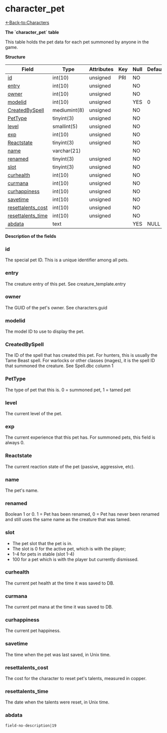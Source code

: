 # character\_pet

[<-Back-to:Characters](database-characters.md)

**The \`character\_pet\` table**

This table holds the pet data for each pet summoned by anyone in the game.

**Structure**

| Field                   | Type         | Attributes | Key | Null | Default | Extra | Comment |
|-------------------------|--------------|------------|-----|------|---------|-------|---------|
| [id][1]                 | int(10)      | unsigned   | PRI | NO   |         |       |         |
| [entry][2]              | int(10)      | unsigned   |     | NO   |         |       |         |
| [owner][3]              | int(10)      | unsigned   |     | NO   |         |       |         |
| [modelid][4]            | int(10)      | unsigned   |     | YES  | 0       |       |         |
| [CreatedBySpell][5]     | mediumint(8) | unsigned   |     | NO   |         |       |         |
| [PetType][6]            | tinyint(3)   | unsigned   |     | NO   |         |       |         |
| [level][7]              | smallint(5)  | unsigned   |     | NO   |         |       |         |
| [exp][8]                | int(10)      | unsigned   |     | NO   |         |       |         |
| [Reactstate][9]         | tinyint(3)   | unsigned   |     | NO   |         |       |         |
| [name][10]              | varchar(21)  |            |     | NO   |         |       |         |
| [renamed][11]           | tinyint(3)   | unsigned   |     | NO   |         |       |         |
| [slot][12]              | tinyint(3)   | unsigned   |     | NO   |         |       |         |
| [curhealth][13]         | int(10)      | unsigned   |     | NO   |         |       |         |
| [curmana][14]           | int(10)      | unsigned   |     | NO   |         |       |         |
| [curhappiness][15]      | int(10)      | unsigned   |     | NO   |         |       |         |
| [savetime][16]          | int(10)      | unsigned   |     | NO   |         |       |         |
| [resettalents_cost][17] | int(10)      | unsigned   |     | NO   |         |       |         |
| [resettalents_time][18] | int(10)      | unsigned   |     | NO   |         |       |         |
| [abdata][19]            | text         |            |     | YES  | NULL    |       |         |

[1]: #id
[2]: #entry
[3]: #owner
[4]: #modelid
[5]: #createdbyspell
[6]: #pettype
[7]: #level
[8]: #exp
[9]: #reactstate
[10]: #name
[11]: #renamed
[12]: #slot
[13]: #curhealth
[14]: #curmana
[15]: #curhappiness
[16]: #savetime
[17]: #resettalents_cost
[18]: #resettalents_time
[19]: #abdata

**Description of the fields**

### id

The special pet ID. This is a unique identifier among all pets.

### entry

The creature entry of this pet. See creature\_template.entry

### owner

The GUID of the pet's owner. See characters.guid

### modelid

The model ID to use to display the pet.

### CreatedBySpell

The ID of the spell that has created this pet. For hunters, this is usually the Tame Beast spell. For warlocks or other classes (mages), it is the spell ID that summoned the creature. See Spell.dbc column 1

### PetType

The type of pet that this is. 0 = summoned pet, 1 = tamed pet

### level

The current level of the pet.

### exp

The current experience that this pet has. For summoned pets, this field is always 0.

### Reactstate

The current reaction state of the pet (passive, aggressive, etc).

### name

The pet's name.

### renamed

Boolean 1 or 0. 1 = Pet has been renamed, 0 = Pet has never been renamed and still uses the same name as the creature that was tamed.

### slot

- The pet slot that the pet is in.
- The slot is 0 for the active pet, which is with the player;
- 1-4 for pets in stable (slot 1-4)
- 100 for a pet which is with the player but currently dismissed.

### curhealth

The current pet health at the time it was saved to DB.

### curmana

The current pet mana at the time it was saved to DB.

### curhappiness

The current pet happiness.

### savetime

The time when the pet was last saved, in Unix time.

### resettalents\_cost

The cost for the character to reset pet's talents, measured in copper.

### resettalents\_time

The date when the talents were reset, in Unix time.

### abdata

`field-no-description|19`
